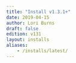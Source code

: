 ```yaml
---
title: "Install v1.3.1+"
date: 2019-04-15
author: Lori Burns
draft: false
edition: v131
layout: installs
aliases:
    - /installs/latest/
---
```


